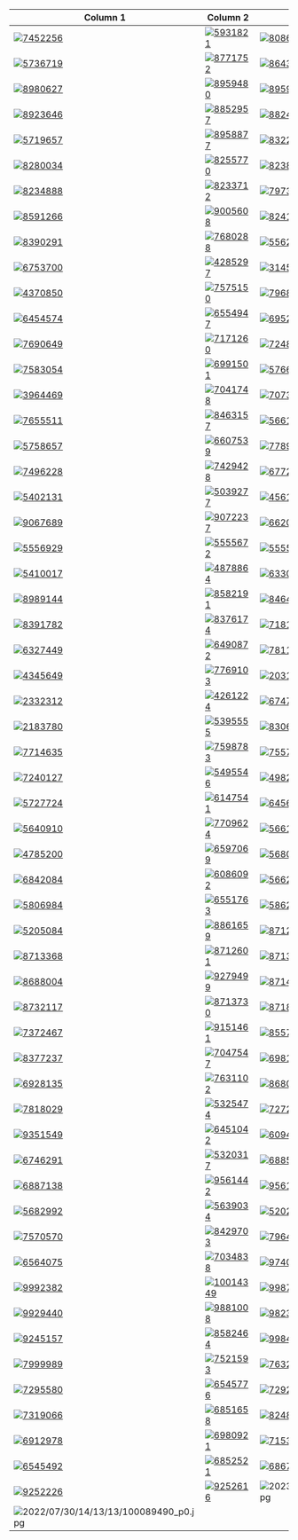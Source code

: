 | Column 1 | Column 2 | Column 3 | Column 4 |
|----------|----------|----------|----------|
|[![7452256](https://cdn.donmai.us/180x180/63/08/63081368093489e52faa973b6384a125.jpg)](https://cdn.donmai.us/original/63/08/63081368093489e52faa973b6384a125.jpg)|[![5931821](https://cdn.donmai.us/180x180/a6/7e/a67eed58a9e8796ee84eb7057704f01f.jpg)](https://cdn.donmai.us/original/a6/7e/a67eed58a9e8796ee84eb7057704f01f.jpg)|[![8086139](https://cdn.donmai.us/180x180/c6/56/c656613a8c3cf0142fd8404e2b3e9309.jpg)](https://cdn.donmai.us/original/c6/56/c656613a8c3cf0142fd8404e2b3e9309.png)|[![6714035](https://cdn.donmai.us/180x180/05/ac/05acd70d7ad25e8aeb8590eafeed0d73.jpg)](https://cdn.donmai.us/original/05/ac/05acd70d7ad25e8aeb8590eafeed0d73.png)|
|[![5736719](https://cdn.donmai.us/180x180/ae/f3/aef3b3fd04e76c3159c3f5c7a75e5883.jpg)](https://cdn.donmai.us/original/ae/f3/aef3b3fd04e76c3159c3f5c7a75e5883.jpg)|[![8771752](https://cdn.donmai.us/180x180/5f/2a/5f2a8843efc3afa109510845f51335ff.jpg)](https://cdn.donmai.us/original/5f/2a/5f2a8843efc3afa109510845f51335ff.png)|[![8643096](https://cdn.donmai.us/180x180/9c/ab/9caba22f5cba96efbdc5a4a738fe5b3c.jpg)](https://cdn.donmai.us/original/9c/ab/9caba22f5cba96efbdc5a4a738fe5b3c.jpg)|[![5670725](https://cdn.donmai.us/180x180/83/0c/830cdbb700d4ed21565e3c21d95b7e2a.jpg)](https://cdn.donmai.us/original/83/0c/830cdbb700d4ed21565e3c21d95b7e2a.jpg)|
|[![8980627](https://cdn.donmai.us/180x180/0b/72/0b726576a7edf7fd20df3cd10c804994.jpg)](https://cdn.donmai.us/original/0b/72/0b726576a7edf7fd20df3cd10c804994.jpg)|[![8959480](https://cdn.donmai.us/180x180/03/75/03756995a1104691f80927a9b1a18239.jpg)](https://cdn.donmai.us/original/03/75/03756995a1104691f80927a9b1a18239.jpg)|[![8959682](https://cdn.donmai.us/180x180/47/cd/47cd17c4ff8da88cd212b705b307a4c0.jpg)](https://cdn.donmai.us/original/47/cd/47cd17c4ff8da88cd212b705b307a4c0.webp)|[![8945423](https://cdn.donmai.us/180x180/75/ac/75ace2447359350bd1e1b9d74cf26023.jpg)](https://cdn.donmai.us/original/75/ac/75ace2447359350bd1e1b9d74cf26023.jpg)|
|[![8923646](https://cdn.donmai.us/180x180/89/54/8954af0896f56b5ee0761cb3932e934c.jpg)](https://cdn.donmai.us/original/89/54/8954af0896f56b5ee0761cb3932e934c.png)|[![8852957](https://cdn.donmai.us/180x180/cb/c0/cbc0aa04de437840bf9a64fb4925e721.jpg)](https://cdn.donmai.us/original/cb/c0/cbc0aa04de437840bf9a64fb4925e721.jpg)|[![8824359](https://cdn.donmai.us/180x180/7f/bb/7fbb92e87a168f102576ff9621319cbf.jpg)](https://cdn.donmai.us/original/7f/bb/7fbb92e87a168f102576ff9621319cbf.jpg)|[![6073289](https://cdn.donmai.us/180x180/b4/bc/b4bc5e96f8a30847ba08e6a7edc12837.jpg)](https://cdn.donmai.us/original/b4/bc/b4bc5e96f8a30847ba08e6a7edc12837.jpg)|
|[![5719657](https://cdn.donmai.us/180x180/be/84/be84edf64374fa3289cee9b28c458194.jpg)](https://cdn.donmai.us/original/be/84/be84edf64374fa3289cee9b28c458194.jpg)|[![8958877](https://cdn.donmai.us/180x180/a2/9c/a29cbb81b1f75ca67e452253d7e43d67.jpg)](https://cdn.donmai.us/original/a2/9c/a29cbb81b1f75ca67e452253d7e43d67.png)|[![8322508](https://cdn.donmai.us/180x180/3f/17/3f17d49fc9f84aeb6cd61e0585e4b307.jpg)](https://cdn.donmai.us/original/3f/17/3f17d49fc9f84aeb6cd61e0585e4b307.jpg)|[![8285601](https://cdn.donmai.us/180x180/c1/72/c17210c0516eb8c33d0a31b56025f69a.jpg)](https://cdn.donmai.us/original/c1/72/c17210c0516eb8c33d0a31b56025f69a.png)|
|[![8280034](https://cdn.donmai.us/180x180/ee/44/ee44cc6fbc58fbe5bdee2b5f0bd9183f.jpg)](https://cdn.donmai.us/original/ee/44/ee44cc6fbc58fbe5bdee2b5f0bd9183f.jpg)|[![8255770](https://cdn.donmai.us/180x180/c7/8e/c78e8f807ab6b7bde06d0eac114d650d.jpg)](https://cdn.donmai.us/original/c7/8e/c78e8f807ab6b7bde06d0eac114d650d.jpg)|[![8238034](https://cdn.donmai.us/180x180/bb/3e/bb3e5b055d56e90eadfca6ec037f2274.jpg)](https://cdn.donmai.us/original/bb/3e/bb3e5b055d56e90eadfca6ec037f2274.jpg)|[![8233835](https://cdn.donmai.us/180x180/33/69/3369892663f5d404e4c57c1af69bdcb0.jpg)](https://cdn.donmai.us/original/33/69/3369892663f5d404e4c57c1af69bdcb0.png)|
|[![8234888](https://cdn.donmai.us/180x180/04/e1/04e173b608c1b22cab3585a53fd5b40d.jpg)](https://cdn.donmai.us/original/04/e1/04e173b608c1b22cab3585a53fd5b40d.jpg)|[![8233712](https://cdn.donmai.us/180x180/e2/7a/e27ad794b73872e26a42b8f792509ffa.jpg)](https://cdn.donmai.us/original/e2/7a/e27ad794b73872e26a42b8f792509ffa.png)|[![7973468](https://cdn.donmai.us/180x180/9c/8e/9c8e94262ba677c4951d88381b5a24b6.jpg)](https://cdn.donmai.us/original/9c/8e/9c8e94262ba677c4951d88381b5a24b6.png)|[![7275296](https://cdn.donmai.us/180x180/73/85/738564f30352fe1a3fa34c54828afcaf.jpg)](https://cdn.donmai.us/original/73/85/738564f30352fe1a3fa34c54828afcaf.jpg)|
|[![8591266](https://cdn.donmai.us/180x180/cf/31/cf31a0d487b68fe91bc293a7069f4015.jpg)](https://cdn.donmai.us/original/cf/31/cf31a0d487b68fe91bc293a7069f4015.jpg)|[![9005608](https://cdn.donmai.us/180x180/d4/0b/d40baecd36620e58638c304c570d31f9.jpg)](https://cdn.donmai.us/original/d4/0b/d40baecd36620e58638c304c570d31f9.jpg)|[![8241196](https://cdn.donmai.us/180x180/3b/69/3b6957ac2c202eaa83dd1260245dce02.jpg)](https://cdn.donmai.us/original/3b/69/3b6957ac2c202eaa83dd1260245dce02.png)|[![6531325](https://cdn.donmai.us/180x180/f2/86/f286ef789fe18b5da8c8efa84d3e940b.jpg)](https://cdn.donmai.us/original/f2/86/f286ef789fe18b5da8c8efa84d3e940b.jpg)|
|[![8390291](https://cdn.donmai.us/180x180/81/f8/81f8682dd756aec93cd853dc4941aee7.jpg)](https://cdn.donmai.us/original/81/f8/81f8682dd756aec93cd853dc4941aee7.jpg)|[![7680288](https://cdn.donmai.us/180x180/02/e4/02e43e0bb33bb8b52595d4d5d7790a64.jpg)](https://cdn.donmai.us/original/02/e4/02e43e0bb33bb8b52595d4d5d7790a64.jpg)|[![5562482](https://cdn.donmai.us/180x180/b6/dc/b6dc17169b26a267facadd030be6efcc.jpg)](https://cdn.donmai.us/original/b6/dc/b6dc17169b26a267facadd030be6efcc.png)|[![5628441](https://cdn.donmai.us/180x180/e2/26/e2260b04c80360bda79cd1954295fc5f.jpg)](https://cdn.donmai.us/original/e2/26/e2260b04c80360bda79cd1954295fc5f.png)|
|[![6753700](https://cdn.donmai.us/180x180/ff/97/ff97b3db2b1899cb25ce03f97018195f.jpg)](https://cdn.donmai.us/original/ff/97/ff97b3db2b1899cb25ce03f97018195f.jpg)|[![4285297](https://cdn.donmai.us/180x180/63/a7/63a71240e95b4ebe066227b51e34043b.jpg)](https://cdn.donmai.us/original/63/a7/63a71240e95b4ebe066227b51e34043b.jpg)|[![3145837](https://cdn.donmai.us/180x180/3b/38/3b38d62853a4af2052b2c76f1aada896.jpg)](https://cdn.donmai.us/original/3b/38/3b38d62853a4af2052b2c76f1aada896.jpg)|[![3144646](https://cdn.donmai.us/180x180/e0/ed/e0edb8e5f2e4587f81047460144c0163.jpg)](https://cdn.donmai.us/original/e0/ed/e0edb8e5f2e4587f81047460144c0163.jpg)|
|[![4370850](https://cdn.donmai.us/180x180/aa/3f/aa3fdc04596e72f046104f2393ae2463.jpg)](https://cdn.donmai.us/original/aa/3f/aa3fdc04596e72f046104f2393ae2463.jpg)|[![7575150](https://cdn.donmai.us/180x180/2a/de/2ade38e8828ca4e7a0fadf8329e47cb9.jpg)](https://cdn.donmai.us/original/2a/de/2ade38e8828ca4e7a0fadf8329e47cb9.jpg)|[![7968030](https://cdn.donmai.us/180x180/c9/f1/c9f1701e96b0c252fb6b1de5c6839996.jpg)](https://cdn.donmai.us/original/c9/f1/c9f1701e96b0c252fb6b1de5c6839996.jpg)|[![3035289](https://cdn.donmai.us/180x180/f0/74/f0746f38ebe01c7f4ebd6e9ed4ffab68.jpg)](https://cdn.donmai.us/original/f0/74/f0746f38ebe01c7f4ebd6e9ed4ffab68.jpg)|
|[![6454574](https://cdn.donmai.us/180x180/b5/98/b598a5d14d47f5e167bbb7ea04958ad0.jpg)](https://cdn.donmai.us/original/b5/98/b598a5d14d47f5e167bbb7ea04958ad0.jpg)|[![6554947](https://cdn.donmai.us/180x180/30/0a/300a8c05660fcb56157894ab75767fc4.jpg)](https://cdn.donmai.us/original/30/0a/300a8c05660fcb56157894ab75767fc4.jpg)|[![6952501](https://cdn.donmai.us/180x180/21/bb/21bb594c4ed0700ff964ada3c344b2aa.jpg)](https://cdn.donmai.us/original/21/bb/21bb594c4ed0700ff964ada3c344b2aa.jpg)|[![6546050](https://cdn.donmai.us/180x180/75/8a/758a620f86b9ce4bebd8dbf370bdce8b.jpg)](https://cdn.donmai.us/original/75/8a/758a620f86b9ce4bebd8dbf370bdce8b.jpg)|
|[![7690649](https://cdn.donmai.us/180x180/d5/1a/d51af60a46041d82594b5f7a1c5df8c5.jpg)](https://cdn.donmai.us/original/d5/1a/d51af60a46041d82594b5f7a1c5df8c5.jpg)|[![7171260](https://cdn.donmai.us/180x180/05/20/05207a4579ba1ebf34169f833ab3ab34.jpg)](https://cdn.donmai.us/original/05/20/05207a4579ba1ebf34169f833ab3ab34.png)|[![7248761](https://cdn.donmai.us/180x180/04/07/04078479598689087bb4b1052968c583.jpg)](https://cdn.donmai.us/original/04/07/04078479598689087bb4b1052968c583.jpg)|[![7861939](https://cdn.donmai.us/180x180/d7/f0/d7f0b698839316180679437602703888.jpg)](https://cdn.donmai.us/original/d7/f0/d7f0b698839316180679437602703888.jpg)|
|[![7583054](https://cdn.donmai.us/180x180/a5/2b/a52b043c4dcc4c4db95f1d3e07937ffa.jpg)](https://cdn.donmai.us/original/a5/2b/a52b043c4dcc4c4db95f1d3e07937ffa.jpg)|[![6991501](https://cdn.donmai.us/180x180/f9/37/f9374b382b4e56c3625ef0908ac65584.jpg)](https://cdn.donmai.us/original/f9/37/f9374b382b4e56c3625ef0908ac65584.png)|[![5766191](https://cdn.donmai.us/180x180/51/95/5195554d16a01f36a4adf732a4c97921.jpg)](https://cdn.donmai.us/original/51/95/5195554d16a01f36a4adf732a4c97921.jpg)|[![1867956](https://cdn.donmai.us/180x180/c6/0d/c60d58b509c31e5456760a5aa2f6b6b8.jpg)](https://cdn.donmai.us/original/c6/0d/c60d58b509c31e5456760a5aa2f6b6b8.jpg)|
|[![3964469](https://cdn.donmai.us/180x180/7b/41/7b417cc5846704fcdc9bc11e8e3e1f76.jpg)](https://cdn.donmai.us/original/7b/41/7b417cc5846704fcdc9bc11e8e3e1f76.jpg)|[![7041748](https://cdn.donmai.us/180x180/d4/f3/d4f3c17df7c5dbdbe2bc45bf5e90de13.jpg)](https://cdn.donmai.us/original/d4/f3/d4f3c17df7c5dbdbe2bc45bf5e90de13.png)|[![7073390](https://cdn.donmai.us/180x180/d0/9e/d09eb1ff7a7222227229b5350bf623d3.jpg)](https://cdn.donmai.us/original/d0/9e/d09eb1ff7a7222227229b5350bf623d3.jpg)|[![8149973](https://cdn.donmai.us/180x180/71/f6/71f665e1aa390e5a27abb8439e85986c.jpg)](https://cdn.donmai.us/original/71/f6/71f665e1aa390e5a27abb8439e85986c.jpg)|
|[![7655511](https://cdn.donmai.us/180x180/13/b5/13b535bca2ae23fe7f30c7e5c136abf6.jpg)](https://cdn.donmai.us/original/13/b5/13b535bca2ae23fe7f30c7e5c136abf6.jpg)|[![8463157](https://cdn.donmai.us/180x180/6d/18/6d18aca231c3995f1f9013fac7ee07f9.jpg)](https://cdn.donmai.us/original/6d/18/6d18aca231c3995f1f9013fac7ee07f9.jpg)|[![5661586](https://cdn.donmai.us/180x180/e3/fc/e3fcb8d68ad8c69ab35bf39044555627.jpg)](https://cdn.donmai.us/original/e3/fc/e3fcb8d68ad8c69ab35bf39044555627.jpg)|[![9057665](https://cdn.donmai.us/180x180/80/a1/80a1823d9756412559b868f8fe9ca67e.jpg)](https://cdn.donmai.us/original/80/a1/80a1823d9756412559b868f8fe9ca67e.jpg)|
|[![5758657](https://cdn.donmai.us/180x180/dc/96/dc969f3a24485ca7c21cbb48134a0f20.jpg)](https://cdn.donmai.us/original/dc/96/dc969f3a24485ca7c21cbb48134a0f20.jpg)|[![6607539](https://cdn.donmai.us/180x180/ff/d3/ffd37f1dab76bc85f912ce263962bf46.jpg)](https://cdn.donmai.us/original/ff/d3/ffd37f1dab76bc85f912ce263962bf46.jpg)|[![7789954](https://cdn.donmai.us/180x180/f5/3c/f53c27de5cab6284a152841206e6503a.jpg)](https://cdn.donmai.us/original/f5/3c/f53c27de5cab6284a152841206e6503a.jpg)|[![7652607](https://cdn.donmai.us/180x180/10/ff/10ff9cd8f8efcb402da24f4974eb20c1.jpg)](https://cdn.donmai.us/original/10/ff/10ff9cd8f8efcb402da24f4974eb20c1.jpg)|
|[![7496228](https://cdn.donmai.us/180x180/17/9c/179c04cc0ce301eb7f4e69a82f9326d5.jpg)](https://cdn.donmai.us/original/17/9c/179c04cc0ce301eb7f4e69a82f9326d5.jpg)|[![7429428](https://cdn.donmai.us/180x180/99/6e/996ea925ac1707230ec536c7831586b9.jpg)](https://cdn.donmai.us/original/99/6e/996ea925ac1707230ec536c7831586b9.jpg)|[![6772355](https://cdn.donmai.us/180x180/9f/3a/9f3a87d6eaffb7153750871ae595a9dc.jpg)](https://cdn.donmai.us/original/9f/3a/9f3a87d6eaffb7153750871ae595a9dc.jpg)|[![5579433](https://cdn.donmai.us/180x180/99/ed/99ed243d04bdfcee75b3c3171a359a86.jpg)](https://cdn.donmai.us/original/99/ed/99ed243d04bdfcee75b3c3171a359a86.jpg)|
|[![5402131](https://cdn.donmai.us/180x180/fa/30/fa3040b6d80f5dd3d988a76d6d463397.jpg)](https://cdn.donmai.us/original/fa/30/fa3040b6d80f5dd3d988a76d6d463397.jpg)|[![5039277](https://cdn.donmai.us/180x180/ca/db/cadb38bca425c44f1765e4b967ffea8d.jpg)](https://cdn.donmai.us/original/ca/db/cadb38bca425c44f1765e4b967ffea8d.jpg)|[![4561580](https://cdn.donmai.us/180x180/10/cc/10cc0aaccec6ae8978882eaf6e95ca45.jpg)](https://cdn.donmai.us/original/10/cc/10cc0aaccec6ae8978882eaf6e95ca45.jpg)|[![4832832](https://cdn.donmai.us/180x180/db/9f/db9fd294c1afb374a5755a92a8d04108.jpg)](https://cdn.donmai.us/original/db/9f/db9fd294c1afb374a5755a92a8d04108.jpg)|
|[![9067689](https://cdn.donmai.us/180x180/a3/03/a303072f336c6008927c18b1de6f2d93.jpg)](https://cdn.donmai.us/original/a3/03/a303072f336c6008927c18b1de6f2d93.jpg)|[![9072237](https://cdn.donmai.us/180x180/86/f2/86f200e91320d247eeec62a4bab6047b.jpg)](https://cdn.donmai.us/original/86/f2/86f200e91320d247eeec62a4bab6047b.jpg)|[![6620972](https://cdn.donmai.us/180x180/40/98/40988bd14a809c4a2f571ce292fddef6.jpg)](https://cdn.donmai.us/original/40/98/40988bd14a809c4a2f571ce292fddef6.jpg)|[![7873647](https://cdn.donmai.us/180x180/06/a4/06a47be08882ee01dfe114943c9f24fb.jpg)](https://cdn.donmai.us/original/06/a4/06a47be08882ee01dfe114943c9f24fb.jpg)|
|[![5556929](https://cdn.donmai.us/180x180/51/d7/51d7f98bf76ec9e3affcaf0e4a992179.jpg)](https://cdn.donmai.us/original/51/d7/51d7f98bf76ec9e3affcaf0e4a992179.jpg)|[![5555672](https://cdn.donmai.us/180x180/50/a2/50a28b76543c16653d197f44ef5ecaa2.jpg)](https://cdn.donmai.us/original/50/a2/50a28b76543c16653d197f44ef5ecaa2.jpg)|[![5555676](https://cdn.donmai.us/180x180/00/51/0051774358dc91ded5e040d3a83a2f8f.jpg)](https://cdn.donmai.us/original/00/51/0051774358dc91ded5e040d3a83a2f8f.jpg)|[![5555542](https://cdn.donmai.us/180x180/63/58/63584b8cee3e110fe09721b7e6b40d05.jpg)](https://cdn.donmai.us/original/63/58/63584b8cee3e110fe09721b7e6b40d05.jpg)|
|[![5410017](https://cdn.donmai.us/180x180/0f/2d/0f2d21662cef959f804ca48b8ef5027e.jpg)](https://cdn.donmai.us/original/0f/2d/0f2d21662cef959f804ca48b8ef5027e.jpg)|[![4878864](https://cdn.donmai.us/180x180/f6/8a/f68acdd75d10a1b7cc927a2076433537.jpg)](https://cdn.donmai.us/original/f6/8a/f68acdd75d10a1b7cc927a2076433537.jpg)|[![6330817](https://cdn.donmai.us/180x180/ea/6a/ea6afa8f7b30280b4e92edc3c48e3b5c.jpg)](https://cdn.donmai.us/original/ea/6a/ea6afa8f7b30280b4e92edc3c48e3b5c.jpg)|[![6983927](https://cdn.donmai.us/180x180/a8/df/a8dfea944d5ec785658a694bd008e413.jpg)](https://cdn.donmai.us/original/a8/df/a8dfea944d5ec785658a694bd008e413.jpg)|
|[![8989144](https://cdn.donmai.us/180x180/ee/08/ee086201fd156d320d00e6dcd84db02d.jpg)](https://cdn.donmai.us/original/ee/08/ee086201fd156d320d00e6dcd84db02d.jpg)|[![8582191](https://cdn.donmai.us/180x180/7a/7a/7a7a517c995cdc9cc565180aefaa883a.jpg)](https://cdn.donmai.us/original/7a/7a/7a7a517c995cdc9cc565180aefaa883a.jpg)|[![8464823](https://cdn.donmai.us/180x180/cf/79/cf79b04046c8bba91ed6bc0e5495b7a6.jpg)](https://cdn.donmai.us/original/cf/79/cf79b04046c8bba91ed6bc0e5495b7a6.jpg)|[![8427823](https://cdn.donmai.us/180x180/3a/59/3a59af286082420f3b25949914159d81.jpg)](https://cdn.donmai.us/original/3a/59/3a59af286082420f3b25949914159d81.jpg)|
|[![8391782](https://cdn.donmai.us/180x180/1a/aa/1aaae2fbe0d977c7aba257e933faa460.jpg)](https://cdn.donmai.us/original/1a/aa/1aaae2fbe0d977c7aba257e933faa460.jpg)|[![8376174](https://cdn.donmai.us/180x180/41/13/41135057e1c72aa4bb0ea9550849f38e.jpg)](https://cdn.donmai.us/original/41/13/41135057e1c72aa4bb0ea9550849f38e.png)|[![7181720](https://cdn.donmai.us/180x180/3d/e7/3de7db43a25a85e8efbd8c90b3a075e8.jpg)](https://cdn.donmai.us/original/3d/e7/3de7db43a25a85e8efbd8c90b3a075e8.jpg)|[![7811494](https://cdn.donmai.us/180x180/9f/08/9f08c1f94453c42ee1a8c5985ea3d5d8.jpg)](https://cdn.donmai.us/original/9f/08/9f08c1f94453c42ee1a8c5985ea3d5d8.jpg)|
|[![6327449](https://cdn.donmai.us/180x180/6d/6d/6d6d97bea9b3563424b4b1e1e9201782.jpg)](https://cdn.donmai.us/original/6d/6d/6d6d97bea9b3563424b4b1e1e9201782.jpg)|[![6490872](https://cdn.donmai.us/180x180/43/53/4353d6dfae60ca3fadfed899ed5666de.jpg)](https://cdn.donmai.us/original/43/53/4353d6dfae60ca3fadfed899ed5666de.jpg)|[![7811485](https://cdn.donmai.us/180x180/96/e1/96e15fa0a8e582f53806713efb8ae084.jpg)](https://cdn.donmai.us/original/96/e1/96e15fa0a8e582f53806713efb8ae084.jpg)|[![9187380](https://cdn.donmai.us/180x180/e9/97/e99719e37cfcf15de194aae2561c411b.jpg)](https://cdn.donmai.us/original/e9/97/e99719e37cfcf15de194aae2561c411b.jpg)|
|[![4345649](https://cdn.donmai.us/180x180/e5/1f/e51fba0f8a13a1b1a4b43ed69b91a113.jpg)](https://cdn.donmai.us/original/e5/1f/e51fba0f8a13a1b1a4b43ed69b91a113.png)|[![7769103](https://cdn.donmai.us/180x180/bb/9d/bb9de1a73e0eb68fb70c7e26301ef650.jpg)](https://cdn.donmai.us/original/bb/9d/bb9de1a73e0eb68fb70c7e26301ef650.png)|[![2031742](https://cdn.donmai.us/180x180/bf/e2/bfe250e431b3bf478cc931b134ad42a1.jpg)](https://cdn.donmai.us/original/bf/e2/bfe250e431b3bf478cc931b134ad42a1.jpg)|[![5111613](https://cdn.donmai.us/180x180/d1/02/d102decf37a9e9158992e320de357f05.jpg)](https://cdn.donmai.us/original/d1/02/d102decf37a9e9158992e320de357f05.png)|
|[![2332312](https://cdn.donmai.us/180x180/54/4e/544e426c18d6eb8f9e689c148fa157bb.jpg)](https://cdn.donmai.us/original/54/4e/544e426c18d6eb8f9e689c148fa157bb.jpg)|[![4261224](https://cdn.donmai.us/180x180/a8/3c/a83c3b909fe488d127241fa316fa32d2.jpg)](https://cdn.donmai.us/original/a8/3c/a83c3b909fe488d127241fa316fa32d2.jpg)|[![6747084](https://cdn.donmai.us/180x180/a1/3e/a13e2f59249e2f51d8965acec0128523.jpg)](https://cdn.donmai.us/original/a1/3e/a13e2f59249e2f51d8965acec0128523.jpg)|[![8645525](https://cdn.donmai.us/180x180/d6/bc/d6bc65a7afc55cdac89a5485a34228e6.jpg)](https://cdn.donmai.us/original/d6/bc/d6bc65a7afc55cdac89a5485a34228e6.png)|
|[![2183780](https://cdn.donmai.us/180x180/d6/60/d660f9c929acd223dc95cf9ad6971bd0.jpg)](https://cdn.donmai.us/original/d6/60/d660f9c929acd223dc95cf9ad6971bd0.jpg)|[![5395555](https://cdn.donmai.us/180x180/59/c2/59c22222d63cdd88279962c46f7c4669.jpg)](https://cdn.donmai.us/original/59/c2/59c22222d63cdd88279962c46f7c4669.jpg)|[![8306368](https://cdn.donmai.us/180x180/14/ee/14eeaef08d7d4a634f332889053028b3.jpg)](https://cdn.donmai.us/original/14/ee/14eeaef08d7d4a634f332889053028b3.jpg)|[![9116980](https://cdn.donmai.us/180x180/65/79/65791aad4d92181089d058f69d59643e.jpg)](https://cdn.donmai.us/original/65/79/65791aad4d92181089d058f69d59643e.jpg)|
|[![7714635](https://cdn.donmai.us/180x180/d7/14/d714d9a09ec9584819f37d7ffe114e7c.jpg)](https://cdn.donmai.us/original/d7/14/d714d9a09ec9584819f37d7ffe114e7c.jpg)|[![7598783](https://cdn.donmai.us/180x180/e1/91/e19121a3d083a3770cb90c50e9613c63.jpg)](https://cdn.donmai.us/original/e1/91/e19121a3d083a3770cb90c50e9613c63.jpg)|[![7557161](https://cdn.donmai.us/180x180/1a/2e/1a2e84818b375ce1a22d225dd283b6c1.jpg)](https://cdn.donmai.us/original/1a/2e/1a2e84818b375ce1a22d225dd283b6c1.jpg)|[![7089622](https://cdn.donmai.us/180x180/74/00/74000d9c40a8cfe55aa2a32524a015d0.jpg)](https://cdn.donmai.us/original/74/00/74000d9c40a8cfe55aa2a32524a015d0.jpg)|
|[![7240127](https://cdn.donmai.us/180x180/b4/fc/b4fc74304ebfeb18e94776dc675959d9.jpg)](https://cdn.donmai.us/original/b4/fc/b4fc74304ebfeb18e94776dc675959d9.jpg)|[![5495546](https://cdn.donmai.us/180x180/99/9d/999d4de94253b96e02bebae7fd8d8b53.jpg)](https://cdn.donmai.us/original/99/9d/999d4de94253b96e02bebae7fd8d8b53.jpg)|[![4982167](https://cdn.donmai.us/180x180/df/9c/df9cca63aa50509f5ca68e2237ee270c.jpg)](https://cdn.donmai.us/original/df/9c/df9cca63aa50509f5ca68e2237ee270c.jpg)|[![4734562](https://cdn.donmai.us/180x180/ba/c7/bac70c725a0c45562b217d1bbd39863b.jpg)](https://cdn.donmai.us/original/ba/c7/bac70c725a0c45562b217d1bbd39863b.jpg)|
|[![5727724](https://cdn.donmai.us/180x180/e3/ca/e3caf278dd0df0986f92cc9b63af2cf4.jpg)](https://cdn.donmai.us/original/e3/ca/e3caf278dd0df0986f92cc9b63af2cf4.png)|[![6147541](https://cdn.donmai.us/180x180/99/34/993429bbfae1b1f75d98285bbdac7f4e.jpg)](https://cdn.donmai.us/original/99/34/993429bbfae1b1f75d98285bbdac7f4e.jpg)|[![6456888](https://cdn.donmai.us/180x180/7b/10/7b104362aff039e03e4b7d76ff82a1da.jpg)](https://cdn.donmai.us/original/7b/10/7b104362aff039e03e4b7d76ff82a1da.jpg)|[![5073049](https://cdn.donmai.us/180x180/06/3e/063e47cfc7049fe01f46fae4307a088a.jpg)](https://cdn.donmai.us/original/06/3e/063e47cfc7049fe01f46fae4307a088a.jpg)|
|[![5640910](https://cdn.donmai.us/180x180/ba/5b/ba5b4ed342c12be900dc353262daf188.jpg)](https://cdn.donmai.us/original/ba/5b/ba5b4ed342c12be900dc353262daf188.jpg)|[![7709624](https://cdn.donmai.us/180x180/50/67/5067efa766f66ff4350384eeddb077d8.jpg)](https://cdn.donmai.us/original/50/67/5067efa766f66ff4350384eeddb077d8.jpg)|[![5661677](https://cdn.donmai.us/180x180/2d/6b/2d6be2c0cf2c8a4b5db126838e6f4034.jpg)](https://cdn.donmai.us/original/2d/6b/2d6be2c0cf2c8a4b5db126838e6f4034.jpg)|[![5614777](https://cdn.donmai.us/180x180/38/ad/38ad4c5127909a2d73bd2c5792f00be4.jpg)](https://cdn.donmai.us/original/38/ad/38ad4c5127909a2d73bd2c5792f00be4.jpg)|
|[![4785200](https://cdn.donmai.us/180x180/c6/e8/c6e8bfe95e94a1682e5661ac0ca64b22.jpg)](https://cdn.donmai.us/original/c6/e8/c6e8bfe95e94a1682e5661ac0ca64b22.jpg)|[![6597069](https://cdn.donmai.us/180x180/f3/25/f325790719b7db976e79765d4be223d5.jpg)](https://cdn.donmai.us/original/f3/25/f325790719b7db976e79765d4be223d5.jpg)|[![5680902](https://cdn.donmai.us/180x180/8a/e2/8ae269510fe479e9c79a07757da65ce2.jpg)](https://cdn.donmai.us/original/8a/e2/8ae269510fe479e9c79a07757da65ce2.jpg)|[![6537693](https://cdn.donmai.us/180x180/b3/08/b30852b08fbc0bb6c6912dec04d11b24.jpg)](https://cdn.donmai.us/original/b3/08/b30852b08fbc0bb6c6912dec04d11b24.jpg)|
|[![6842084](https://cdn.donmai.us/180x180/7d/57/7d5731509da4093dc142740788254aeb.jpg)](https://cdn.donmai.us/original/7d/57/7d5731509da4093dc142740788254aeb.jpg)|[![6086092](https://cdn.donmai.us/180x180/ec/b3/ecb37862c10d78ddb51d3bed182d7a01.jpg)](https://cdn.donmai.us/original/ec/b3/ecb37862c10d78ddb51d3bed182d7a01.jpg)|[![5662980](https://cdn.donmai.us/180x180/22/e5/22e58c24fa0b2b3494a2ca34c12f1a7f.jpg)](https://cdn.donmai.us/original/22/e5/22e58c24fa0b2b3494a2ca34c12f1a7f.jpg)|[![5721257](https://cdn.donmai.us/180x180/3d/70/3d7075e525e794d4e026cd9083ff7003.jpg)](https://cdn.donmai.us/original/3d/70/3d7075e525e794d4e026cd9083ff7003.jpg)|
|[![5806984](https://cdn.donmai.us/180x180/7f/ec/7fece8117b433054014c474531ed5de6.jpg)](https://cdn.donmai.us/original/7f/ec/7fece8117b433054014c474531ed5de6.jpg)|[![6551763](https://cdn.donmai.us/180x180/06/e6/06e697fc29385a2e4ac5448e80ddde6a.jpg)](https://cdn.donmai.us/original/06/e6/06e697fc29385a2e4ac5448e80ddde6a.jpg)|[![5862647](https://cdn.donmai.us/180x180/41/c1/41c1e7dbbf6ba3ab93634e0425fcdd18.jpg)](https://cdn.donmai.us/original/41/c1/41c1e7dbbf6ba3ab93634e0425fcdd18.jpg)|[![6531325](https://cdn.donmai.us/180x180/f2/86/f286ef789fe18b5da8c8efa84d3e940b.jpg)](https://cdn.donmai.us/original/f2/86/f286ef789fe18b5da8c8efa84d3e940b.jpg)|
|[![5205084](https://cdn.donmai.us/180x180/f8/93/f893c502010ba5f18efe203b3924bfd7.jpg)](https://cdn.donmai.us/original/f8/93/f893c502010ba5f18efe203b3924bfd7.jpg)|[![8861659](https://cdn.donmai.us/180x180/d1/b3/d1b37186d5e6f32197b431271ecbdc5d.jpg)](https://cdn.donmai.us/original/d1/b3/d1b37186d5e6f32197b431271ecbdc5d.jpg)|[![8712178](https://cdn.donmai.us/180x180/52/36/5236dc5c00a13b58eed6af0f85d408a9.jpg)](https://cdn.donmai.us/original/52/36/5236dc5c00a13b58eed6af0f85d408a9.jpg)|[![9125417](https://cdn.donmai.us/180x180/65/26/652612bb665a83de2c8c06b82e4b82b8.jpg)](https://cdn.donmai.us/original/65/26/652612bb665a83de2c8c06b82e4b82b8.jpg)|
|[![8713368](https://cdn.donmai.us/180x180/39/1b/391b8d8ca259abca87458d7aa0ba071b.jpg)](https://cdn.donmai.us/original/39/1b/391b8d8ca259abca87458d7aa0ba071b.jpg)|[![8712601](https://cdn.donmai.us/180x180/66/7b/667b88c7018d06b8bac3503947ea5795.jpg)](https://cdn.donmai.us/original/66/7b/667b88c7018d06b8bac3503947ea5795.jpg)|[![8713004](https://cdn.donmai.us/180x180/6b/0c/6b0c9e953cd7b595a3b40af4ff5db71e.jpg)](https://cdn.donmai.us/original/6b/0c/6b0c9e953cd7b595a3b40af4ff5db71e.jpg)|[![8712634](https://cdn.donmai.us/180x180/73/6e/736e24992005fe4d625459f70b964c6d.jpg)](https://cdn.donmai.us/original/73/6e/736e24992005fe4d625459f70b964c6d.jpg)|
|[![8688004](https://cdn.donmai.us/180x180/b7/e8/b7e8f056e48cb1af09e685f3abc9ae72.jpg)](https://cdn.donmai.us/original/b7/e8/b7e8f056e48cb1af09e685f3abc9ae72.jpg)|[![9279499](https://cdn.donmai.us/180x180/2b/ad/2bad5d6de6154689562b216d0d7dd079.jpg)](https://cdn.donmai.us/original/2b/ad/2bad5d6de6154689562b216d0d7dd079.png)|[![8714169](https://cdn.donmai.us/180x180/57/61/5761662c1128269b9fd02c9208150a20.jpg)](https://cdn.donmai.us/original/57/61/5761662c1128269b9fd02c9208150a20.jpg)|[![8827425](https://cdn.donmai.us/180x180/98/80/9880bff3b8113168c2a075a0ddb2b9e6.jpg)](https://cdn.donmai.us/original/98/80/9880bff3b8113168c2a075a0ddb2b9e6.jpg)|
|[![8732117](https://cdn.donmai.us/180x180/95/4d/954d2c7ffd3d425c8ce3688cb1198796.jpg)](https://cdn.donmai.us/original/95/4d/954d2c7ffd3d425c8ce3688cb1198796.png)|[![8713730](https://cdn.donmai.us/180x180/9a/f4/9af48d1fc92e1b248feeb01978173d9a.jpg)](https://cdn.donmai.us/original/9a/f4/9af48d1fc92e1b248feeb01978173d9a.png)|[![8718409](https://cdn.donmai.us/180x180/00/07/0007dfbed6ffd22f36e9423b596b004b.jpg)](https://cdn.donmai.us/original/00/07/0007dfbed6ffd22f36e9423b596b004b.jpg)|[![8538483](https://cdn.donmai.us/180x180/a8/a5/a8a5ac3f090c7a67f6063af27644540c.jpg)](https://cdn.donmai.us/original/a8/a5/a8a5ac3f090c7a67f6063af27644540c.jpg)|
|[![7372467](https://cdn.donmai.us/180x180/c2/71/c27125310e6fbafaf16294c54019be20.jpg)](https://cdn.donmai.us/original/c2/71/c27125310e6fbafaf16294c54019be20.png)|[![9151461](https://cdn.donmai.us/180x180/0e/9f/0e9fe371b7c2da37a7f38d3aaafd10b9.jpg)](https://cdn.donmai.us/original/0e/9f/0e9fe371b7c2da37a7f38d3aaafd10b9.png)|[![8557732](https://cdn.donmai.us/180x180/82/1d/821d923ca8f6aee0dde6df87bbb6526e.jpg)](https://cdn.donmai.us/original/82/1d/821d923ca8f6aee0dde6df87bbb6526e.jpg)|[![8289013](https://cdn.donmai.us/180x180/6e/d1/6ed1dca9e8e0282ab51b91164fbc0deb.jpg)](https://cdn.donmai.us/original/6e/d1/6ed1dca9e8e0282ab51b91164fbc0deb.jpg)|
|[![8377237](https://cdn.donmai.us/180x180/8d/4d/8d4dce43c5fad65933f60b35f835a74f.jpg)](https://cdn.donmai.us/original/8d/4d/8d4dce43c5fad65933f60b35f835a74f.png)|[![7047547](https://cdn.donmai.us/180x180/b8/60/b860d4f50911a3cbee3c4c0947812317.jpg)](https://cdn.donmai.us/original/b8/60/b860d4f50911a3cbee3c4c0947812317.jpg)|[![6981315](https://cdn.donmai.us/180x180/51/d9/51d9e2a61426e0dd3d05e90f74dcaa17.jpg)](https://cdn.donmai.us/original/51/d9/51d9e2a61426e0dd3d05e90f74dcaa17.jpg)|[![8337467](https://cdn.donmai.us/180x180/9b/d0/9bd0520aef5554344ded5a6f9e90170c.jpg)](https://cdn.donmai.us/original/9b/d0/9bd0520aef5554344ded5a6f9e90170c.jpg)|
|[![6928135](https://cdn.donmai.us/180x180/f4/45/f445b9fde64d904a237fefc106920d32.jpg)](https://cdn.donmai.us/original/f4/45/f445b9fde64d904a237fefc106920d32.jpg)|[![7631102](https://cdn.donmai.us/180x180/59/d6/59d69f1cf86c8008b4b45dd6b03aba95.jpg)](https://cdn.donmai.us/original/59/d6/59d69f1cf86c8008b4b45dd6b03aba95.jpg)|[![8680686](https://cdn.donmai.us/180x180/4e/87/4e87eb1cef0f49dc7132df14fdbfbc99.jpg)](https://cdn.donmai.us/original/4e/87/4e87eb1cef0f49dc7132df14fdbfbc99.jpg)|[![8517559](https://cdn.donmai.us/180x180/95/18/951882a0d16ae821ec0d0d5f6ff42f4f.jpg)](https://cdn.donmai.us/original/95/18/951882a0d16ae821ec0d0d5f6ff42f4f.jpg)|
|[![7818029](https://cdn.donmai.us/180x180/74/15/74155ac149e23e068c71866c7054bac7.jpg)](https://cdn.donmai.us/original/74/15/74155ac149e23e068c71866c7054bac7.jpg)|[![5325474](https://cdn.donmai.us/180x180/0c/94/0c942b5f6763ce597382ae10e34abe5b.jpg)](https://cdn.donmai.us/original/0c/94/0c942b5f6763ce597382ae10e34abe5b.jpg)|[![7272461](https://cdn.donmai.us/180x180/71/b9/71b9fbbc9419368809b02c9039f57107.jpg)](https://cdn.donmai.us/original/71/b9/71b9fbbc9419368809b02c9039f57107.jpg)|[![5983945](https://cdn.donmai.us/180x180/4c/ba/4cbad5c85734802b3e882a96314c0dac.jpg)](https://cdn.donmai.us/original/4c/ba/4cbad5c85734802b3e882a96314c0dac.jpg)|
|[![9351549](https://cdn.donmai.us/180x180/a2/a9/a2a903f8f0729a09e39a40ce925598e4.jpg)](https://cdn.donmai.us/original/a2/a9/a2a903f8f0729a09e39a40ce925598e4.png)|[![6451042](https://cdn.donmai.us/180x180/4b/cf/4bcf86a5cb3f531f32eca633dd77bd48.jpg)](https://cdn.donmai.us/original/4b/cf/4bcf86a5cb3f531f32eca633dd77bd48.jpg)|[![6094274](https://cdn.donmai.us/180x180/1c/0c/1c0cb33c2aae99ba1532339a919fbe5c.jpg)](https://cdn.donmai.us/original/1c/0c/1c0cb33c2aae99ba1532339a919fbe5c.jpg)|[![6086092](https://cdn.donmai.us/180x180/ec/b3/ecb37862c10d78ddb51d3bed182d7a01.jpg)](https://cdn.donmai.us/original/ec/b3/ecb37862c10d78ddb51d3bed182d7a01.jpg)|
|[![6746291](https://cdn.donmai.us/180x180/b4/a6/b4a6e30526209c85743de043c0091b44.jpg)](https://cdn.donmai.us/original/b4/a6/b4a6e30526209c85743de043c0091b44.png)|[![5320317](https://cdn.donmai.us/180x180/e6/e2/e6e252ef9c97e134f68a24ad6ffdac99.jpg)](https://cdn.donmai.us/original/e6/e2/e6e252ef9c97e134f68a24ad6ffdac99.jpg)|[![6885267](https://cdn.donmai.us/180x180/31/b0/31b0de81da1f6492fb7e6d495437f96f.jpg)](https://cdn.donmai.us/original/31/b0/31b0de81da1f6492fb7e6d495437f96f.jpg)|[![6079266](https://cdn.donmai.us/180x180/7c/29/7c2946d9507e1c65a4b51339257f9be9.jpg)](https://cdn.donmai.us/original/7c/29/7c2946d9507e1c65a4b51339257f9be9.jpg)|
|[![6887138](https://cdn.donmai.us/180x180/44/44/44444a40a25c4313612d6fe75b584b1c.jpg)](https://cdn.donmai.us/original/44/44/44444a40a25c4313612d6fe75b584b1c.jpg)|[![9561442](https://cdn.donmai.us/180x180/42/64/426488004c63005100d07cec1c3eb074.jpg)](https://cdn.donmai.us/original/42/64/426488004c63005100d07cec1c3eb074.jpg)|[![9561470](https://cdn.donmai.us/180x180/81/92/8192d63bd72552632a20c6558f184994.jpg)](https://cdn.donmai.us/original/81/92/8192d63bd72552632a20c6558f184994.png)|[![6109256](https://cdn.donmai.us/180x180/85/f0/85f004390161b12b6f062daac05d7f66.jpg)](https://cdn.donmai.us/original/85/f0/85f004390161b12b6f062daac05d7f66.jpg)|
|[![5682992](https://cdn.donmai.us/180x180/1b/15/1b15e4969ccbbc513a11bf5bb9b8bc1d.jpg)](https://cdn.donmai.us/original/1b/15/1b15e4969ccbbc513a11bf5bb9b8bc1d.jpg)|[![5639034](https://cdn.donmai.us/180x180/ad/03/ad0342695a13eee00e30f4abf39a843c.jpg)](https://cdn.donmai.us/original/ad/03/ad0342695a13eee00e30f4abf39a843c.jpg)|[![5202538](https://cdn.donmai.us/180x180/36/ea/36eaa784ec2710bfc6b74808cfd3da90.jpg)](https://cdn.donmai.us/original/36/ea/36eaa784ec2710bfc6b74808cfd3da90.jpg)|[![9590836](https://cdn.donmai.us/180x180/24/59/2459e4c38fa4737cb316d76b40e826ed.jpg)](https://cdn.donmai.us/original/24/59/2459e4c38fa4737cb316d76b40e826ed.jpg)|
|[![7570570](https://cdn.donmai.us/180x180/18/e6/18e6eaaade93e5127f2395852a602296.jpg)](https://cdn.donmai.us/original/18/e6/18e6eaaade93e5127f2395852a602296.jpg)|[![8429703](https://cdn.donmai.us/180x180/4b/87/4b87ac56ccf6f4a4158110446b315ff7.jpg)](https://cdn.donmai.us/original/4b/87/4b87ac56ccf6f4a4158110446b315ff7.jpg)|[![7964366](https://cdn.donmai.us/180x180/bd/11/bd110b6d8e46bb7ab31fc0912354bf99.jpg)](https://cdn.donmai.us/original/bd/11/bd110b6d8e46bb7ab31fc0912354bf99.jpg)|[![2768802](https://cdn.donmai.us/180x180/fa/c7/fac739fd2477a8a7a9d8cedfe0d70806.jpg)](https://cdn.donmai.us/original/fa/c7/fac739fd2477a8a7a9d8cedfe0d70806.jpg)|
|[![6564075](https://cdn.donmai.us/180x180/18/38/183850f067e8ecaa39ffff280b51385c.jpg)](https://cdn.donmai.us/original/18/38/183850f067e8ecaa39ffff280b51385c.png)|[![7034838](https://cdn.donmai.us/180x180/f1/46/f146067d12674e41a7bea9cf14981e63.jpg)](https://cdn.donmai.us/original/f1/46/f146067d12674e41a7bea9cf14981e63.jpg)|[![9740351](https://cdn.donmai.us/180x180/83/ac/83ac2bf7b743dce05293e8ad96031634.jpg)](https://cdn.donmai.us/original/83/ac/83ac2bf7b743dce05293e8ad96031634.jpg)|[![9766096](https://cdn.donmai.us/180x180/05/17/0517e8a64913e663656d1a6d85ae1a31.jpg)](https://cdn.donmai.us/original/05/17/0517e8a64913e663656d1a6d85ae1a31.jpg)|
|[![9992382](https://cdn.donmai.us/180x180/ef/25/ef2551f2f66bffc127c830b86d7a43ec.jpg)](https://cdn.donmai.us/original/ef/25/ef2551f2f66bffc127c830b86d7a43ec.jpg)|[![10014349](https://cdn.donmai.us/180x180/95/f9/95f9e62c37ef69e8b5ef511199eb224b.jpg)](https://cdn.donmai.us/original/95/f9/95f9e62c37ef69e8b5ef511199eb224b.jpg)|[![9987754](https://cdn.donmai.us/180x180/4e/62/4e62c63e4ee802f41ebb9e4074716758.jpg)](https://cdn.donmai.us/original/4e/62/4e62c63e4ee802f41ebb9e4074716758.jpg)|[![9998548](https://cdn.donmai.us/180x180/4f/21/4f2195b3fbbcbf54433e694dadc93c7c.jpg)](https://cdn.donmai.us/original/4f/21/4f2195b3fbbcbf54433e694dadc93c7c.jpg)|
|[![9929440](https://cdn.donmai.us/180x180/7e/7e/7e7e49016d445c58964790fd4527199c.jpg)](https://cdn.donmai.us/original/7e/7e/7e7e49016d445c58964790fd4527199c.jpg)|[![9881008](https://cdn.donmai.us/180x180/52/98/5298b6b2c5b74af9895c122fc5bcdc5b.jpg)](https://cdn.donmai.us/original/52/98/5298b6b2c5b74af9895c122fc5bcdc5b.jpg)|[![9823185](https://cdn.donmai.us/180x180/3b/8c/3b8c14fbb86a589370097f75a8c05163.jpg)](https://cdn.donmai.us/original/3b/8c/3b8c14fbb86a589370097f75a8c05163.png)|[![9695278](https://cdn.donmai.us/180x180/92/a8/92a8628083292fd060c604e52d0d5e56.jpg)](https://cdn.donmai.us/original/92/a8/92a8628083292fd060c604e52d0d5e56.jpg)|
|[![9245157](https://cdn.donmai.us/180x180/f5/17/f517f14dbbb76b7cc41bf4a06cce4235.jpg)](https://cdn.donmai.us/original/f5/17/f517f14dbbb76b7cc41bf4a06cce4235.jpg)|[![8582464](https://cdn.donmai.us/180x180/01/33/01335df44103b49028da8273ef33c60c.jpg)](https://cdn.donmai.us/original/01/33/01335df44103b49028da8273ef33c60c.png)|[![9984695](https://cdn.donmai.us/180x180/e6/62/e6624d0d5d964e14061dda2c6d866332.jpg)](https://cdn.donmai.us/original/e6/62/e6624d0d5d964e14061dda2c6d866332.jpg)|[![9247101](https://cdn.donmai.us/180x180/8f/8a/8f8a5bbe46f38456d3620648a27c7070.jpg)](https://cdn.donmai.us/original/8f/8a/8f8a5bbe46f38456d3620648a27c7070.jpg)|
|[![7999989](https://cdn.donmai.us/180x180/21/03/2103f64ab306435def8381e9e38e6276.jpg)](https://cdn.donmai.us/original/21/03/2103f64ab306435def8381e9e38e6276.jpg)|[![7521593](https://cdn.donmai.us/180x180/f4/dd/f4dd5b2fb59c99219e48c358e1e78dc5.jpg)](https://cdn.donmai.us/original/f4/dd/f4dd5b2fb59c99219e48c358e1e78dc5.jpg)|[![7632124](https://cdn.donmai.us/180x180/b9/e1/b9e11432a3d0f13cdf419ecd451a503d.jpg)](https://cdn.donmai.us/original/b9/e1/b9e11432a3d0f13cdf419ecd451a503d.jpg)|[![7853636](https://cdn.donmai.us/180x180/c7/7e/c77ee4c9f1200fd345dee809ed19c27b.jpg)](https://cdn.donmai.us/original/c7/7e/c77ee4c9f1200fd345dee809ed19c27b.jpg)|
|[![7295580](https://cdn.donmai.us/180x180/35/c1/35c195f3bf5b12b345dbbedc3f7f484d.jpg)](https://cdn.donmai.us/original/35/c1/35c195f3bf5b12b345dbbedc3f7f484d.jpg)|[![6545776](https://cdn.donmai.us/180x180/60/88/608815839e7928e128be8c56e54ba3b8.jpg)](https://cdn.donmai.us/original/60/88/608815839e7928e128be8c56e54ba3b8.jpg)|[![7292131](https://cdn.donmai.us/180x180/bb/14/bb146d4d4f581ba04759fadbff753205.jpg)](https://cdn.donmai.us/original/bb/14/bb146d4d4f581ba04759fadbff753205.jpg)|[![8301106](https://cdn.donmai.us/180x180/fd/47/fd47670e43a2d3df17413bed7b9e6d27.jpg)](https://cdn.donmai.us/original/fd/47/fd47670e43a2d3df17413bed7b9e6d27.jpg)|
|[![7319066](https://cdn.donmai.us/180x180/29/90/299072334f8f4b52b5ba97fcc842cf8f.jpg)](https://cdn.donmai.us/original/29/90/299072334f8f4b52b5ba97fcc842cf8f.jpg)|[![6851658](https://cdn.donmai.us/180x180/2e/2f/2e2fec8c9521d7943bb25ac02811f76b.jpg)](https://cdn.donmai.us/original/2e/2f/2e2fec8c9521d7943bb25ac02811f76b.jpg)|[![8248381](https://cdn.donmai.us/180x180/30/9f/309f90fb9ee99d671066933e944e9d9e.jpg)](https://cdn.donmai.us/original/30/9f/309f90fb9ee99d671066933e944e9d9e.jpg)|[![6411053](https://cdn.donmai.us/180x180/e9/c3/e9c3dbb346bb4ea181c2ae8680551585.jpg)](https://cdn.donmai.us/original/e9/c3/e9c3dbb346bb4ea181c2ae8680551585.jpg)|
|[![6912978](https://cdn.donmai.us/180x180/76/d0/76d0017bce5d89489a80723190e5d15e.jpg)](https://cdn.donmai.us/original/76/d0/76d0017bce5d89489a80723190e5d15e.png)|[![6980921](https://cdn.donmai.us/180x180/c3/82/c382880824b25048f8059a9171987e42.jpg)](https://cdn.donmai.us/original/c3/82/c382880824b25048f8059a9171987e42.jpg)|[![7153319](https://cdn.donmai.us/180x180/96/f4/96f4257e8cdbc7dff2e0389c8adfeaab.jpg)](https://cdn.donmai.us/original/96/f4/96f4257e8cdbc7dff2e0389c8adfeaab.jpg)|[![7091703](https://cdn.donmai.us/180x180/7d/9c/7d9c8b02dd856068dd6d8b0c5f0becef.jpg)](https://cdn.donmai.us/original/7d/9c/7d9c8b02dd856068dd6d8b0c5f0becef.png)|
|[![6545492](https://cdn.donmai.us/180x180/c6/67/c6678d926d28db0745cc57935992a4b1.jpg)](https://cdn.donmai.us/original/c6/67/c6678d926d28db0745cc57935992a4b1.jpg)|[![6852521](https://cdn.donmai.us/180x180/2e/fe/2efe3ba2687aad233cbb30aa1d804c75.jpg)](https://cdn.donmai.us/original/2e/fe/2efe3ba2687aad233cbb30aa1d804c75.jpg)|[![6867369](https://cdn.donmai.us/180x180/fa/eb/faebd65600bb9a3877bbc6132d22a680.jpg)](https://cdn.donmai.us/original/fa/eb/faebd65600bb9a3877bbc6132d22a680.jpg)|[![7328821](https://cdn.donmai.us/180x180/43/03/43037922235399abbde4baff80295a06.jpg)](https://cdn.donmai.us/original/43/03/43037922235399abbde4baff80295a06.jpg)|
|[![9252226](https://cdn.donmai.us/180x180/19/ac/19ac6fb6f645a2071a12ef8951bd58d3.jpg)](https://cdn.donmai.us/original/19/ac/19ac6fb6f645a2071a12ef8951bd58d3.jpg)|[![9252616](https://cdn.donmai.us/180x180/f2/7c/f27ca635cd6e0dfa0f8bc70198b3c84c.jpg)](https://cdn.donmai.us/original/f2/7c/f27ca635cd6e0dfa0f8bc70198b3c84c.jpg)|![2023/02/25/11/38/26/105507349_p1.jpg](https://vx.maid.zone/proxy/i.pximg.net/img-original/img/2023/02/25/11/38/26/105507349_p1.jpg)|![2023/02/05/01/25/29/105093461_p0.jpg](https://vx.maid.zone/proxy/i.pximg.net/img-original/img/2023/02/05/01/25/29/105093461_p0.jpg)|
|![2022/07/30/14/13/13/100089490_p0.jpg](https://vx.maid.zone/proxy/i.pximg.net/img-original/img/2022/07/30/14/13/13/100089490_p0.jpg)|
